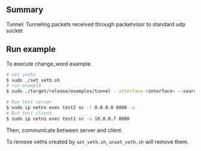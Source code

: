 ## Summary
Tunnel: Tunneling packets received through packetvisor to standard udp socket

## Run example
To execute change_word example.

```sh
# set veths
$ sudo ./set_veth.sh
# run example
$ sudo ./target/release/examples/tunnel --interface <interface> --source <source> --destination <destination>

# Run test server 
$ sudo ip netns exec test2 nc -l 0.0.0.0 8080 -u
# Run test client 
$ sudo ip netns exec test1 nc -u 10.0.0.7 8080
```
Then, communicate between server and client.

To remove veths created by `set_veth.sh`, `unset_veth.sh` will remove them.
